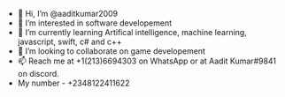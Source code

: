 - 👋 Hi, I’m @aaditkumar2009
- 👀 I’m interested in software developement 
- 🌱 I’m currently learning Artifical intelligence, machine learning, javascript, swift, c# and c++
- 💞️ I’m looking to collaborate on game developement
- 📫 Reach me at +1(213)6694303 on WhatsApp or at Aadit Kumar#9841 on discord.
- My number - +2348122411622

<!---
aaditkumar2009/aaditkumar2009 is a ✨ special ✨ repository because its `README.md` (this file) appears on your GitHub profile.
You can click the Preview link to take a look at your changes.
--->

